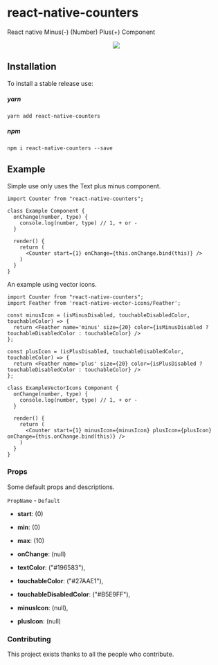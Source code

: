 # react-native-counters
React native Minus(-) (Number) Plus(+) Component


<p align="center">
  <img src="https://raw.githubusercontent.com/tsepeti/react-native-dots-pagination/master/example.gif" />
</p>


## Installation

To install a stable release use:

##### yarn
`yarn add react-native-counters`

##### npm
`npm i react-native-counters --save`


## Example
Simple use only uses the Text plus minus component.

```JS
import Counter from "react-native-counters";

class Example Component {
  onChange(number, type) {
    console.log(number, type) // 1, + or -
  }
  
  render() {
    return (
      <Counter start={1} onChange={this.onChange.bind(this)} />
    )
  }
}
```

An example using vector icons.

```JS
import Counter from "react-native-counters";
import Feather from 'react-native-vector-icons/Feather';

const minusIcon = (isMinusDisabled, touchableDisabledColor, touchableColor) => {
  return <Feather name='minus' size={20} color={isMinusDisabled ? touchableDisabledColor : touchableColor} />
};

const plusIcon = (isPlusDisabled, touchableDisabledColor, touchableColor) => {
  return <Feather name='plus' size={20} color={isPlusDisabled ? touchableDisabledColor : touchableColor} />
};

class ExampleVectorIcons Component {
  onChange(number, type) {
    console.log(number, type) // 1, + or -
  }
  
  render() {
    return (
      <Counter start={1} minusIcon={minusIcon} plusIcon={plusIcon} onChange={this.onChange.bind(this)} />
    )
  }
}
```


### Props

Some default props and descriptions.

`PropName`     -              `Default`
- **start**:                   (0)       
- **min**:                     (0)
- **max**:                     (10)
- **onChange**:                (null) 

- **textColor**:              ("#196583"),
- **touchableColor**:         ("#27AAE1"),
- **touchableDisabledColor**: ("#B5E9FF"),

- **minusIcon**:              (null),
- **plusIcon**:               (null)


### Contributing
This project exists thanks to all the people who contribute.

